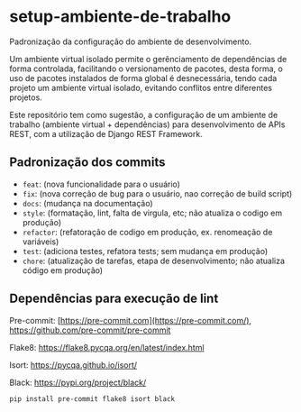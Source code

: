 # setup-ambiente-de-trabalho
Padronização da configuração do ambiente de desenvolvimento.

Um ambiente virtual isolado permite o gerênciamento de dependências de forma controlada, facilitando o versionamento de pacotes, desta forma, o uso de pacotes instalados de forma global é desnecessária, tendo cada projeto um ambiente virtual isolado, evitando conflitos entre diferentes projetos.

Este repositório tem como sugestão, a configuração de um ambiente de trabalho (ambiente virtual + dependências) para desenvolvimento de APIs REST, com a utilização de Django REST Framework.

## Padronização dos commits
- `feat`: (nova funcionalidade para o usuário)
- `fix`: (nova correção de bug para o usuário, nao correção de build script)
- `docs`: (mudança na documentação)
- `style`: (formatação, lint, falta de virgula, etc; não atualiza o codigo em produção)
- `refactor`: (refatoração de codigo em produção, ex. renomeação de variáveis)
- `test`: (adiciona testes, refatora tests; sem mudança em produção)
- `chore`: (atualização de tarefas, etapa de desenvolvimento; não atualiza código em produção)

## Dependências para execução de lint

Pre-commit: [https://pre-commit.com](https://pre-commit.com/), https://github.com/pre-commit/pre-commit

Flake8: https://flake8.pycqa.org/en/latest/index.html

Isort: https://pycqa.github.io/isort/

Black: https://pypi.org/project/black/

`pip install pre-commit flake8 isort black`
